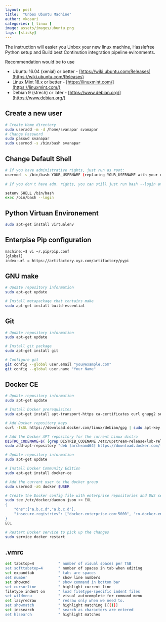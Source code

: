 ```yaml
---
layout: post
title:  "Unbox Ubuntu Machine"
author: vkosuri
categories: [ linux ]
image: assets/images/ubuntu.png
tags: [sticky]
---
```


The instruction will easier you Unbox your new linux machine, Hasslefree Python setup and Build best Continution integration pipeline evironments.


Recommendation would be to use
* Ubuntu 16.04 (xenial) or better - [https://wiki.ubuntu.com/Releases](https://wiki.ubuntu.com/Releases)
* Linux Mint 18.x or better - [https://linuxmint.com/](https://linuxmint.com/)
* Debian 9 (strech) or later - [https://www.debian.org/](https://www.debian.org/)

## Create a new user

``` Bash
# Create Home directory
sudo useradd -m -d /home/svanapar svanapar
# Change Password
sudo passwd svanapar
sudo usermod -s /bin/bash svanapar
```

## Change Default Shell

```bash
# If you have administrative rights, just run as root:
usermod -s /bin/bash YOUR_USERNAME (replacing YOUR_USERNAME with your user name).
  
# If you don't have adm. rights, you can still just run bash --login at login, by putting the below line at the end of your .cshrc or .profile (in your home directory)

setenv SHELL /bin/bash
exec /bin/bash --login
```
## Python Virtuan Environement

``` Bash
sudo apt-get install virtualenv
```
## Enterpise Pip configuration

```Bash
machine:~$ vi ~/.pip/pip.conf
[global]
index-url = https://artifactory.xyz.com/artifactory/pypi
```
## GNU make
```bash
# Update repository information
sudo apt-get update

# Install metapackage that contains make
sudo apt-get install build-essential
```

## Git
```bash
# Update repository information
sudo apt-get update

# Install git package
sudo apt-get install git

# Configure git
git config --global user.email "you@example.com"
git config --global user.name "Your Name"

```

## Docker CE
```bash
# Update repository information
sudo apt-get update

# Install Docker prerequisites
sudo apt-get install apt-transport-https ca-certificates curl gnupg2 software-properties-common

# Add Docker repository keys
curl -fsSL https://download.docker.com/linux/debian/gpg | sudo apt-key add -

# Add the Docker APT repository for the current Linux distro
DISTRO_CODENAME=$( (grep DISTRIB_CODENAME /etc/upstream-release/lsb-release || grep DISTRIB_CODENAME /etc/lsb-release) 2>/dev/null | cut -d'=' -f2 )
sudo add-apt-repository "deb [arch=amd64] https://download.docker.com/linux/ubuntu $DISTRO_CODENAME stable"

# Update repository information
sudo apt-get update

# Install Docker Community Edition
sudo apt-get install docker-ce

# Add the current user to the docker group
sudo usermod -aG docker $USER

# Create the Docker config file with enterprise repositories and DNS server information
sudo tee /etc/docker/daemon.json << EOL
{
    "dns":["a.b.c.d","a.b.c.d"],
    "insecure-registries": ["docker.enterprise.com:5000", "cn-docker.enterprise.com:5000"]
}
EOL

# Restart Docker service to pick up the changes
sudo service docker restart
```

## .vmrc
``` Bash
set tabstop=4           " number of visual spaces per TAB
set softtabstop=4       " number of spaces in tab when editing
set expandtab           " tabs are spaces
set number              " show line numbers
set showcmd             " show command in bottom bar
set cursorline          " highlight current line
filetype indent on      " load filetype-specific indent files
set wildmenu            " visual autocomplete for command menu
set lazyredraw          " redraw only when we need to.
set showmatch           " highlight matching [{()}]
set incsearch           " search as characters are entered
set hlsearch            " highlight matches
```